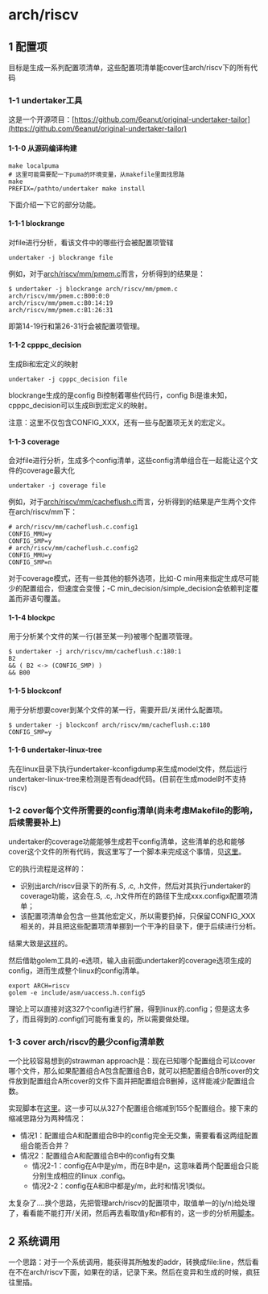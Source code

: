 # arch/riscv

## 1 配置项

目标是生成一系列配置项清单，这些配置项清单能cover住arch/riscv下的所有代码

### 1-1 undertaker工具

这是一个开源项目：[https://github.com/6eanut/original-undertaker-tailor](https://github.com/6eanut/original-undertaker-tailor)

#### 1-1-0 从源码编译构建

```shell
make localpuma
# 这里可能需要配一下puma的环境变量，从makefile里面找思路
make
PREFIX=/pathto/undertaker make install
```

下面介绍一下它的部分功能。

#### 1-1-1 blockrange

对file进行分析，看该文件中的哪些行会被配置项管辖

```shell
undertaker -j blockrange file
```

例如，对于[arch/riscv/mm/pmem.c](00_riscv/code/pmem.c)而言，分析得到的结果是：

```shell
$ undertaker -j blockrange arch/riscv/mm/pmem.c
arch/riscv/mm/pmem.c:B00:0:0
arch/riscv/mm/pmem.c:B0:14:19
arch/riscv/mm/pmem.c:B1:26:31
```

即第14-19行和第26-31行会被配置项管理。

#### 1-1-2 cpppc_decision

生成Bi和宏定义的映射

```shell
undertaker -j cpppc_decision file
```

blockrange生成的是config Bi控制着哪些代码行，config Bi是谁未知，cpppc_decision可以生成Bi到宏定义的映射。

注意：这里不仅包含CONFIG_XXX，还有一些与配置项无关的宏定义。

#### 1-1-3 coverage

会对file进行分析，生成多个config清单，这些config清单组合在一起能让这个文件的coverage最大化

```shell
undertaker -j coverage file
```

例如，对于[arch/riscv/mm/cacheflush.c](00_riscv/code/cacheflush.c)而言，分析得到的结果是产生两个文件在arch/riscv/mm下：

```shell
# arch/riscv/mm/cacheflush.c.config1
CONFIG_MMU=y
CONFIG_SMP=y
# arch/riscv/mm/cacheflush.c.config2
CONFIG_MMU=y
CONFIG_SMP=n
```

对于coverage模式，还有一些其他的额外选项，比如-C min用来指定生成尽可能少的配置组合，但速度会变慢；-C min_decision/simple_decision会依赖判定覆盖而非语句覆盖。

#### 1-1-4 blockpc

用于分析某个文件的某一行(甚至某一列)被哪个配置项管理。

```shell
$ undertaker -j arch/riscv/mm/cacheflush.c:180:1
B2
&& ( B2 <-> (CONFIG_SMP) )
&& B00
```

#### 1-1-5 blockconf

用于分析想要cover到某个文件的某一行，需要开启/关闭什么配置项。

```shell
$ undertaker -j blockconf arch/riscv/mm/cacheflush.c:180
CONFIG_SMP=y
```

#### 1-1-6 undertaker-linux-tree

先在linux目录下执行undertaker-kconfigdump来生成model文件，然后运行undertaker-linux-tree来检测是否有dead代码。(目前在生成model时不支持riscv)

### 1-2 cover每个文件所需要的config清单(尚未考虑Makefile的影响，后续需要补上)

undertaker的coverage功能能够生成若干config清单，这些清单的总和能够cover这个文件的所有代码，我这里写了一个脚本来完成这个事情，见[这里](00_riscv/code/file2config.sh)。

它的执行流程是这样的：

* 识别出arch/riscv目录下的所有.S, .c, .h文件，然后对其执行undertaker的coverage功能，这会在.S, .c, .h文件所在的路径下生成xxx.configx配置项清单；
* 该配置项清单会包含一些其他宏定义，所以需要扔掉，只保留CONFIG_XXX相关的，并且把这些配置项清单挪到一个干净的目录下，便于后续进行分析。

结果大致是[这样](00_riscv/code/configs_cover_file_result.txt)的。

然后借助golem工具的-e选项，输入由前面undertaker的coverage选项生成的config，进而生成整个linux的config清单。

```shell
export ARCH=riscv
golem -e include/asm/uaccess.h.config5
```

理论上可以直接对这327个config进行扩展，得到linux的.config；但是这太多了，而且得到的.config们可能有重复的，所以需要做处理。

### 1-3 cover arch/riscv的最少config清单数

一个比较容易想到的strawman approach是：现在已知哪个配置组合可以cover哪个文件，那么如果配置组合A包含配置组合B，就可以把配置组合B所cover的文件放到配置组合A所cover的文件下面并把配置组合B删掉，这样能减少配置组合数。

实现脚本在[这里](00_riscv/code/config2files.py)。这一步可以从327个配置组合缩减到155个配置组合。接下来的缩减思路分为两种情况：

* 情况1：配置组合A和配置组合B中的config完全无交集，需要看看这两组配置组合能否合并？
* 情况2：配置组合A和配置组合B中的config有交集
  * 情况2-1：config在A中是y/m，而在B中是n，这意味着两个配置组合只能分别生成相应的linux .config。
  * 情况2-2：config在A和B中都是y/m，此时和情况1类似。

太复杂了....换个思路，先把管理arch/riscv的配置项中，取值单一的(y/n)给处理了，看看能不能打开/关闭，然后再去看取值y和n都有的，这一步的分析用[脚本](00_riscv/code/analyze_config.py)。












## 2 系统调用

一个思路：对于一个系统调用，能获得其所触发的addr，转换成file:line，然后看在不在arch/riscv下面，如果在的话，记录下来。然后在变异和生成的时候，疯狂往里插。
